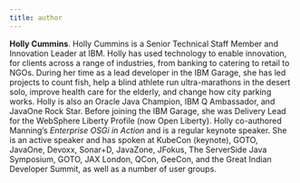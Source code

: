 ```yaml
---
title: author
---
```


**Holly Cummins**. Holly Cummins is a Senior Technical Staff Member and Innovation Leader at IBM. Holly has used technology to enable innovation, for clients across a range of industries, from banking to catering to retail to NGOs. During her time as a lead developer in the IBM Garage, she has led projects to count fish, help a blind athlete run ultra-marathons in the desert solo, improve health care for the elderly, and change how city parking works. Holly is also an Oracle Java Champion, IBM Q Ambassador, and JavaOne Rock Star. Before joining the IBM Garage, she was Delivery Lead for the WebSphere Liberty Profile (now Open Liberty). Holly co-authored Manning’s _Enterprise OSGi in Action_ and is a regular keynote speaker. She is an active speaker and has spoken at KubeCon (keynote), GOTO, JavaOne, Devoxx, Sonar+D, JavaZone, JFokus, The ServerSide Java Symposium, GOTO, JAX London, QCon, GeeCon, and the Great Indian Developer Summit, as well as a number of user groups.
